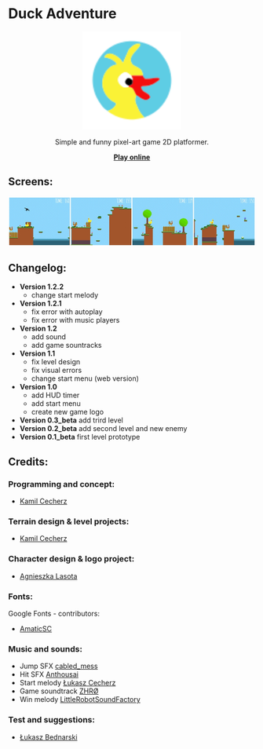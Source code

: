 # Duck Adventure

<p align="center">
  <img alt="Duck Adventure" src="icon.svg" width="200">
  <p align="center">
  Simple and funny pixel-art game 2D platformer.
  </p>
  <p align="center"> 
    <a href="https://cecherz.itch.io/duck-adventure">
      <b>Play online</b>
    </a>
  </p>
</p>


## Screens:

![game screens](screens/screens_bar.jpg)

## Changelog:
* **Version 1.2.2**
  - change start melody
* **Version 1.2.1**
  - fix error with autoplay
  - fix error with music players
* **Version 1.2**
  - add sound
  - add game sountracks
* **Version 1.1**
  - fix level design 
  - fix visual errors
  - change start menu (web version) 
* **Version 1.0**
  - add HUD timer 
  - add start menu
  - create new game logo 
* **Version 0.3_beta** add trird level
* **Version 0.2_beta** add second level and new enemy
* **Version 0.1_beta** first level prototype

## Credits: 

### Programming and concept:

* [Kamil Cecherz](https://cecherz.pl/)

### Terrain design & level projects:

* [Kamil Cecherz](https://cecherz.pl/)

### Character design & logo project:

* [Agnieszka Lasota](https://www.facebook.com/profile.php?id=100005252026390)

### Fonts:

Google Fonts - contributors:
* [AmaticSC](https://github.com/googlefonts/AmaticSC)

### Music and sounds:

* Jump SFX [cabled_mess](https://freesound.org/people/cabled_mess/sounds/350898/)
* Hit SFX [Anthousai](https://freesound.org/people/Anthousai/sounds/406262/)
* Start melody [Łukasz Cecherz](https://lukas.cecherz.pl/)
* Game soundtrack [ZHRØ](https://freesound.org/people/ZHR%C3%98/sounds/668879/)
* Win melody [LittleRobotSoundFactory](https://freesound.org/people/LittleRobotSoundFactory/sounds/270528/)

### Test and suggestions:

* [Łukasz Bednarski](https://github.com/Bedzik)


